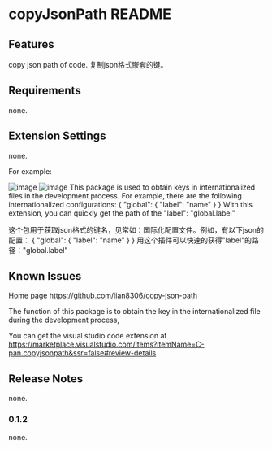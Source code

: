 # copyJsonPath README

## Features

copy json path of code.
复制json格式嵌套的键。

## Requirements

none.

## Extension Settings

none.

For example:

![image](https://lian8306.github.io/copy-json-path/readme/images/20200825111601.png)
![image](https://lian8306.github.io/copy-json-path/readme/images/20200825111626.png)
This package is used to obtain keys in internationalized files in the development process. For example, there are the following internationalized configurations:
{
    "global":
    {
        "label": "name"
    }
}
With this extension, you can quickly get the path of the "label": "global.label"

这个包用于获取json格式的键名，见常如：国际化配置文件。例如，有以下json的配置：
{
    "global":
    {
        "label": "name"
    }
}
用这个插件可以快速的获得"label"的路径："global.label"

## Known Issues
Home page
https://github.com/lian8306/copy-json-path

The function of this package is to obtain the key in the internationalized file during the development process,

You can get the visual studio code extension at https://marketplace.visualstudio.com/items?itemName=C-pan.copyjsonpath&ssr=false#review-details

## Release Notes

none.

### 0.1.2

none.

